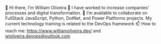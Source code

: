 👋 Hi there, I’m William Oliveira
👀 I have worked to increase companies' processes and digital transformation.
💞️ I’m available to collaborate on FullStack JavaScript, Python, DotNet, and Power Platforms projects.
My current technology training is related to the DevOps framework
📫 How to reach me: https://www.williamoliveira.dev/ and wioliveira.devops@outlook.com
<!---
wioliveira-devops/ is a ✨ special ✨ repository because its `README.md` (this file) appears on your GitHub profile.
You can click the Preview link to take a look at your changes.
--->
